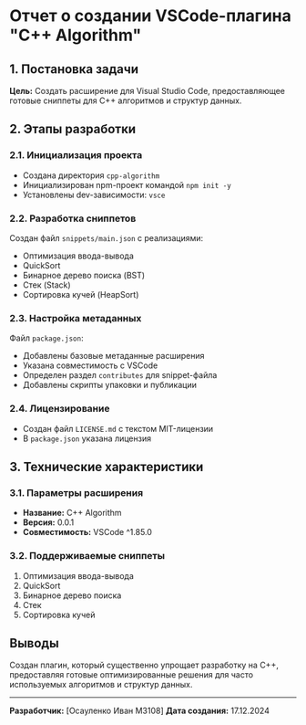 # Отчет о создании VSCode-плагина "C++ Algorithm"

## 1. Постановка задачи
**Цель:** Создать расширение для Visual Studio Code, предоставляющее готовые сниппеты для C++ алгоритмов и структур данных.

## 2. Этапы разработки

### 2.1. Инициализация проекта
- Создана директория `cpp-algorithm`
- Инициализирован npm-проект командой `npm init -y`
- Установлены dev-зависимости: `vsce`

### 2.2. Разработка сниппетов
Создан файл `snippets/main.json` с реализациями:
- Оптимизация ввода-вывода
- QuickSort
- Бинарное дерево поиска (BST)
- Стек (Stack)
- Сортировка кучей (HeapSort)

### 2.3. Настройка метаданных
Файл `package.json`:
- Добавлены базовые метаданные расширения
- Указана совместимость с VSCode
- Определен раздел `contributes` для snippet-файла
- Добавлены скрипты упаковки и публикации

### 2.4. Лицензирование
- Создан файл `LICENSE.md` с текстом MIT-лицензии
- В `package.json` указана лицензия

## 3. Технические характеристики

### 3.1. Параметры расширения
- **Название:** C++ Algorithm
- **Версия:** 0.0.1
- **Совместимость:** VSCode ^1.85.0

### 3.2. Поддерживаемые сниппеты
1. Оптимизация ввода-вывода
2. QuickSort
3. Бинарное дерево поиска
4. Стек
5. Сортировка кучей

## Выводы
Создан плагин, который существенно упрощает разработку на C++, предоставляя готовые оптимизированные решения для часто используемых алгоритмов и структур данных.

---

**Разработчик:** [Осауленко Иван M3108]
**Дата создания:** 17.12.2024
